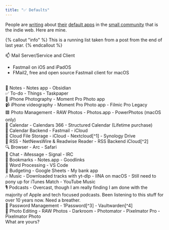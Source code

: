 ```yaml
---
title: "✅ Defaults"
---
```


People are [writing](https://canion.blog/2023/11/04/duel-of-the.html) about [their](https://ericmwalk.blog/2023/11/06/application-defaults.html) [default apps](https://gabz.blog/post/my-defaults-tpq2ulkn) in the [small community](https://blog.bdw.li/posts/app-defaults/) that is the indie web. Here are mine.

{% callout "info" %} This is a running list taken from a post from the end of last year. {% endcallout %}


<!--more-->

📫 Mail Server/Service and Client
- Fastmail on iOS and iPadOS
- FMail2, free and open source Fastmail client for macOS
<br>
📝 Notes
- Notes app
- Obsidian
<br>
✅ To-do
- Things
- Taskpaper
<br>
📸 iPhone Photography
- Moment Pro Photo app
<br>
📹 iPhone videography
- Moment Pro Photo app
- Filmic Pro Legacy
<br>
🟦 Photo Management
- RAW Photos
- Photos.app
- PowerPhotos (macOS only)
<br>
📆 Calendar
- Calendars 366
- Structured Calendar (Lifetime purchase)
<br>
📆 Calendar Backend
- Fastmail
- iCloud
<br>
📂 Cloud File Storage
- iCloud
- Nextcloud[^1]
- Synology Drive
<br>
📰 RSS
- NetNewsWire & Readwise Reader
- RSS Backend iCloud[^2]
<br>
🔍 Browser
- Arc
- Safari
<br>
💬 Chat
- iMessage
- Signal
- IRC
<br>
🔖 Bookmarks
- Notes.app
- Goodlinks
<br>
📜 Word Processing
- VS Code
<br>
🤑 Budgeting
- Google Sheets
- My bank app
<br>
🎶 Music
- Downloaded tracks with yt-dlp
- IINA on macOS
- Still need to pony up for iTunes Match
- YouTube Music
<br>
🎙️ Podcasts
- Overcast, though I am really finding I am done with the majority of Apple and tech focused podcasts. Been listening to this stuff for over 10 years now. Need a breather.
<br>
🔐 Password Management
- 1Password[^3]
- Vaultwarden[^4]
<br>
📸 Photo Editing
- RAW Photos
- Darkroom
- Photomator
- Pixelmator Pro
- Pixelmator Photo
<br>
What are yours?


[^1]: I am unfortunately still out of work and I've had to find creative ways to cut back on expenses. I self host a lot of services where I am staying, my friend's mom letting me setup my home lab in my room. I can host these services for free. It is not for the faint of heart; if you hate tinkering, if you hate doing research on bug fixing and troubleshooting, if you hate learning how to secure a network and fight the bots that will inevitably pummel your network with junk packets, if you hate YAML, it isn't for you.
[^2]: I am looking at moving away from as many proprietary services as I can so FreshRSS, another self-hosted alternative to RSS backends will be my move. NetNewsWire has the option to grab your feeds from your own self-hosted RSS service.
[^3]: I love 1Password. I have everything in it. The problem for me right now is affordability. I don't think it is possible for me to switch as it's just too important to my workflow; ssh keys, GitHub tokens, all of this built right into the client. It's just too good.
[^4]: I am testing out Vaultwarden as a 1Password alternative. It is an open source client you can, *surprise surprise*, self-host. It is *severely* lacking in features so it looks like 1Password is still my go to for the foreseeable future.
